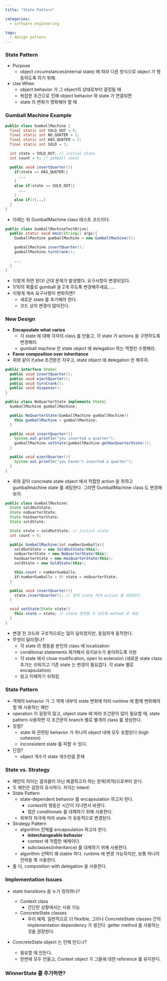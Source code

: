 ```yaml
---
title: "State Pattern"

categories:
  - software engineering

tags:
  - design pattern
---
```


### State Pattern
- Purpose
  - object circumstances(internal state) 에 따라 다른 방식으로 object 가 행동하도록 하기 위해.
- Use When
  - object behavior 가 그 object의 상태로부터 결정될 때
  - 복잡한 조건으로 인해 object behavior 와 state 가 연결되면
  - state 의 변화가 명확해야 할 때

### Gumball Machine Example

```java
public class GumballMachine {
  final static int SOLD_OUT = 0;
  final static int NO_QUATER = 1;
  final static int HAS_QUATER = 2;
  final static int SOLD = 3;

  int state = SOLD_OUT; // initial state
  int count = 0; // gumball count

  public void insertQuarter(){
    if(state == HAS_QUATER){
      ...
    }
    else if(state == SOLD_OUT){
      ...
    }
    else if(){...}
  }
}
```

- 아래는 위 GumballMachine class 테스트 코드이다.

```java
public class GumballMachineTestDrive{
  public static void main(String[] args){
    GumballMachine gumballMachine = new GumballMachine(5);

    gumballMachine.insertQuarter();
    gumballMachine.turnCrank(); 

    ...
  }
}
```

- 이렇게 하면 된다! 근데 문제가 발생했다. 요구사항이 변경되었다.
- 1/10의 확률로 gumball 을 2개 주도록 변경해주세요, ....
- 이렇게 계속 요구사항이 변화하면?
  - 새로운 state 를 추가해야 한다.
  - 코드 상의 변경이 많아진다.

### New Design
- **Encapsulate what varies**
  - 각 state 에 대해 각자의 class 를 만들고, 각 state 가 actions 을 구현하도록 변경해라.
  - gumball machine 은 state object 에 delegation 하는 역할만 수행해라.
- **Favor composition over inheritance** 
- 위와 같이 if,else 조건문은 지우고, state object 에 delegation 만 해주자.

```java
public interface State{
  public void insertQuarter();
  public void ejectQuarter();
  public void turnCrank();
  public void dispense();
}

public class NoQuarterState implements State{
  GumballMachine gumballMachine;

  public NoQuarterState(GumballMachine gumballMachine){
    this.gumballMachine = gumballMachine;
  }

  public void insertQuarter(){
    System.out.println("you inserted a quarter");
    gumballMachine.setState(gumballMachine.getHasQuarterState());
  }

  public void ejectQuarter(){
    System.out.println("you haven't inserted a quarter");
  } 
}
```

- 위와 같이 concreate state object 에서 적합한 action 을 취하고 gumballmachine state 를 세팅한다. 그러면 GumballMachine class 도 변경해보자.

```java
public class GumballMachine{
  State soldOutState;
  State noQuarterState;
  State hasQuarterState;
  State soldState;

  State state = soldOutState; // initial state
  int count = 0;

  public GumballMachine(int numberGumballs){
    soldOutState = new SoldOutState(this);
    noQuarterState = new NoQuarterState(this);
    hasQuarterState = new HasQuarterState(this);
    soldState = new SoldState(this);

    this.count = numberGumballs;
    if(numberGumballs > 0) state = noQuarterState;
  }

  public void insertQuarter(){
    state.insertQuarter(); // 현재 state 에게 action 을 위임한다.
  }

  void setState(State state){
    this.state = state; // state 변경할 수 있도록 method 로 제공
  }
}
```


- 변경 전 코드와 구조적으로는 많이 달라졌지만, 동일하게 동작한다.
- 무엇이 달라졌나?
  - 각 state 의 행동을 본인의 class 에 localization 
  - conditional statements 제거해서 유지보수가 용이하도록 지원
  - 각 state 에서 close modification, open to extension (새로운 state class 추가는 쉬워지고 기존 state 는 변경이 필요없다. 각 state 별로 encapsulation)
  - 읽고 이해하기 쉬워짐



### State Pattern
- 객체의 behavior 가 그 객체 내부의 state 변화에 따라 runtime 에 함께 변화해야할 때 사용하는 패턴
- operation 이 굉장히 많고, object state 에 따라 조건문이 많이 필요할 때, state pattern 사용하면 각 조건문의 branch 별로 별개의 class 를 생성한다.
- 장점?
  - state 와 관련된 behavior 가 하나의 object 내에 모두 포함된다 (high cohesion)
  - inconsistent state 를 피할 수 있다.
- 단점?
  - object 개수가 state 개수만큼 존재

### State vs. Strategy
- 패턴의 차이는 결과물이 아닌 해결하고자 하는 문제(목적)으로부터 온다.
- 두 패턴은 굉장히 유사하다. 차이는 intent!
- State Pattern
  - state-dependent behavior 를 encapsulation 하고자 한다.
    - context의 행동은 시간이 지나면서 바뀐다.
    - 많은 conditionals 를 대체하기 위해 사용한다.
  - 외부의 자극에 따라 state 가 유동적으로 변경된다.
- Strategy Pattern
  - algorithm 전체를 encapsulation 하고자 한다.
    - **interchangeable behavior**
    - context 에 적합한 예제이다. 
    - subclasses(inheritance) 를 대체하기 위해 사용한다.
  - algorithm 선택이 꽤 stable 하다. runtime 에 변경 가능하지만, 보통 하나의 전략을 쭉 사용한다.
- 둘 다, composition with delegation 을 사용한다.

### Implementation Issues
- state transitions 을 누가 정의하나?
  - Context class
    - 간단한 상황에서는 사용 가능
  - ConcreteState classes
    - 우리 예제. 일반적으로 더 flexible, 그러나 ConcreteState classes 간의 implementation dependency 가 생긴다. getter method 를 사용하는 것을 권장한다.

- ConcreteState object 는 언제 만드나?
  - 필요할 때 만든다.
  - 한번에 모두 만들고, Context object 가 그들에 대한 reference 를 유지한다.

### WinnerState 를 추가하면?

